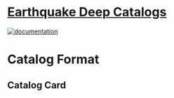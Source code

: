 # [Earthquake Deep Catalogs](https://ai4eps.github.io/Earthquake-Deep-Catalog)

[![documentation](https://github.com/AI4EPS/Earthquake-Deep-Catalog/actions/workflows/docs.yml/badge.svg?branch=main)](https://ai4eps.github.io/Earthquake-Deep-Catalog)

# Catalog Format

## Catalog Card

<!-- # Upload Catalog

- Install [Git Large File Storage](https://git-lfs.com/)
- Add catalogs using "git lfs"
```
git lfs install
git add catalogs/CATALOG_NAME
git commit -m "Add CATALOG_NAME by USER_NAME"
git push origin main
```
Note: If "git lfs" is set correctly, you will see "Uploading LFS objects: ..." in the commit message. -->
